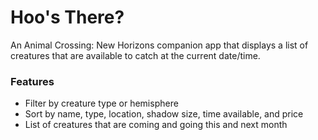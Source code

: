 # Hoo's There?

An Animal Crossing: New Horizons companion app that displays a list of creatures that are available to catch at the current date/time.

### Features
* Filter by creature type or hemisphere
* Sort by name, type, location, shadow size, time available, and price
* List of creatures that are coming and going this and next month